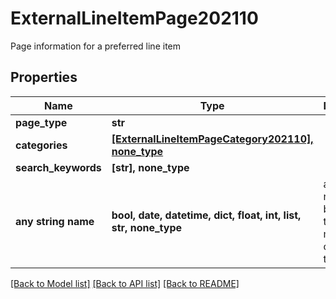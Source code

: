 # ExternalLineItemPage202110

Page information for a preferred line item

## Properties
Name | Type | Description | Notes
------------ | ------------- | ------------- | -------------
**page_type** | **str** |  | 
**categories** | [**[ExternalLineItemPageCategory202110], none_type**](ExternalLineItemPageCategory202110.md) |  | [optional] 
**search_keywords** | **[str], none_type** |  | [optional] 
**any string name** | **bool, date, datetime, dict, float, int, list, str, none_type** | any string name can be used but the value must be the correct type | [optional]

[[Back to Model list]](../README.md#documentation-for-models) [[Back to API list]](../README.md#documentation-for-api-endpoints) [[Back to README]](../README.md)


